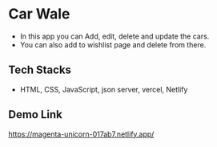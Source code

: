 # Car Wale
- In this app you can Add, edit, delete and update the cars.
- You can also add to wishlist page and delete from there.

## Tech Stacks
- HTML, CSS, JavaScript, json server, vercel, Netlify

## Demo Link
https://magenta-unicorn-017ab7.netlify.app/
